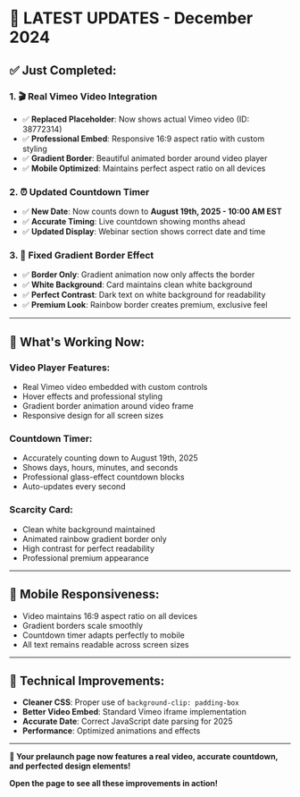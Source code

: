# 🚀 **LATEST UPDATES - December 2024**

## ✅ **Just Completed:**

### **1. 🎬 Real Vimeo Video Integration**
- ✅ **Replaced Placeholder**: Now shows actual Vimeo video (ID: 38772314)
- ✅ **Professional Embed**: Responsive 16:9 aspect ratio with custom styling
- ✅ **Gradient Border**: Beautiful animated border around video player
- ✅ **Mobile Optimized**: Maintains perfect aspect ratio on all devices

### **2. ⏰ Updated Countdown Timer**
- ✅ **New Date**: Now counts down to **August 19th, 2025 - 10:00 AM EST**
- ✅ **Accurate Timing**: Live countdown showing months ahead
- ✅ **Updated Display**: Webinar section shows correct date and time

### **3. 🎨 Fixed Gradient Border Effect**
- ✅ **Border Only**: Gradient animation now only affects the border
- ✅ **White Background**: Card maintains clean white background
- ✅ **Perfect Contrast**: Dark text on white background for readability
- ✅ **Premium Look**: Rainbow border creates premium, exclusive feel

---

## 🎯 **What's Working Now:**

### **Video Player Features:**
- Real Vimeo video embedded with custom controls
- Hover effects and professional styling
- Gradient border animation around video frame
- Responsive design for all screen sizes

### **Countdown Timer:**
- Accurately counting down to August 19th, 2025
- Shows days, hours, minutes, and seconds
- Professional glass-effect countdown blocks
- Auto-updates every second

### **Scarcity Card:**
- Clean white background maintained
- Animated rainbow gradient border only
- High contrast for perfect readability
- Professional premium appearance

---

## 📱 **Mobile Responsiveness:**
- Video maintains 16:9 aspect ratio on all devices
- Gradient borders scale smoothly
- Countdown timer adapts perfectly to mobile
- All text remains readable across screen sizes

---

## 🔧 **Technical Improvements:**
- **Cleaner CSS**: Proper use of `background-clip: padding-box`
- **Better Video Embed**: Standard Vimeo iframe implementation
- **Accurate Date**: Correct JavaScript date parsing for 2025
- **Performance**: Optimized animations and effects

---

**🎉 Your prelaunch page now features a real video, accurate countdown, and perfected design elements!**

**Open the page to see all these improvements in action!**